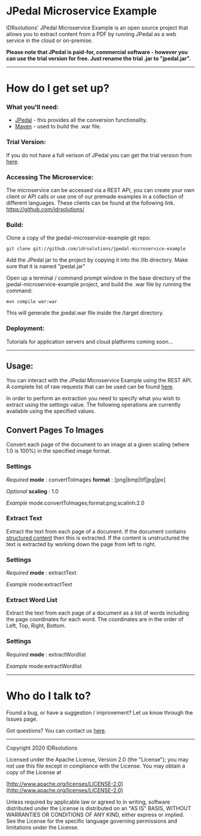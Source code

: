# JPedal Microservice Example #

IDRsolutions' JPedal Microservice Example is an open source project that allows you to extract content from a PDF by running JPedal as a web service in the cloud or on-premise.

**Please note that JPedal is paid-for, commercial software - however you can use the trial version for free. Just rename the trial .jar to "jpedal.jar".**

-----

# How do I get set up? #

### What you'll need: ###

* [JPedal](https://www.idrsolutions.com/jpedal/download) - this provides all the conversion functionality.
* [Maven](https://maven.apache.org/download.cgi) - used to build the .war file.

### Trial Version: ###

If you do not have a full verison of JPedal you can get the trial version from [here](https://www.idrsolutions.com/jpedal/trial-download/).

### Accessing The Microservice: ###

The microservice can be accessed via a REST API, you can create your own client or API calls or use one of our premade examples in a collection of different languages.
These clients can be found at the following link.
https://github.com/idrsolutions/

### Build: ###

Clone a copy of the jpedal-microservice-example git repo:

```
git clone git://github.com/idrsolutions/jpedal-microservice-example
```

Add the JPedal jar to the project by copying it into the /lib directory. Make sure that it is named "jpedal.jar"

Open up a terminal / command prompt window in the base directory of the jpedal-microservice-example project, and build the .war file by running the command:
```
mvn compile war:war
```

This will generate the jpedal.war file inside the /target directory.

### Deployment: ###

Tutorials for application servers and cloud platforms coming soon...

-----

## Usage: ##

You can interact with the JPedal Microservice Example using the REST API.
A complete list of raw requests that can be used can be found [here](/API.md).

In order to perform an extraction you need to specify what you wish to extract using the settings value.
The following operations are currently available using the specified values.

## Convert Pages To Images ##
Convert each page of the document to an image at a given scaling (where 1.0 is 100%) in the specified image format.
### Settings ###
*Required*
**mode** : convertToImages
**format** : [png|bmp|tif|jpg|jpx]

*Optional*
**scaling** : 1.0

*Example*
mode:convertToImages;format:png;scalinh:2.0

### Extract Text ###
Extract the text from each page of a document. If the document contains [structured content](https://support.idrsolutions.com/hc/en-us/articles/360030091571) then this is extracted. If the content is unstructured the text is extracted by working down the page from left to right.
### Settings ###
*Required*
**mode** : extractText

*Example*
mode:extractText

### Extract Word List ###
Extract the text from each page of a document as a list of words including the page coordinates for each word. The coordinates are in the order of Left, Top, Right, Bottom.
### Settings ###
*Required*
**mode** : extractWordlist

*Example*
mode:extractWordlist

-----

# Who do I talk to? #

Found a bug, or have a suggestion / improvement? Let us know through the Issues page.

Got questions? You can contact us [here](https://idrsolutions.zendesk.com/hc/en-us/requests/new).

-----

Copyright 2020 IDRsolutions

Licensed under the Apache License, Version 2.0 (the "License");
you may not use this file except in compliance with the License.
You may obtain a copy of the License at

[http://www.apache.org/licenses/LICENSE-2.0](http://www.apache.org/licenses/LICENSE-2.0)

Unless required by applicable law or agreed to in writing, software
distributed under the License is distributed on an "AS IS" BASIS,
WITHOUT WARRANTIES OR CONDITIONS OF ANY KIND, either express or implied.
See the License for the specific language governing permissions and
limitations under the License.
